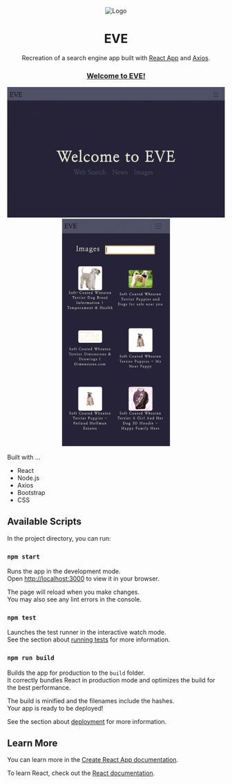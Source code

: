 <div align="center">
  <img alt="Logo" src="public/favicon.ico" width="75" />
</div>

<h1 align="center">
EVE
</h1>

<p align="center">
Recreation of a search engine app built with <a href="https://github.com/facebook/create-react-app">React App</a> and <a href="https://axios-http.com/">Axios</a>.
</p>

<h3 align="center"><a href="https://eve-evali.vercel.app/">Welcome to EVE!</a></h3>

<div align="center">
<img src="EVE-homepg.png" alt="homePg">
<img src="mobile.png" alt="homePg" width="250">
</div>

Built with ...

- React
- Node.js
- Axios
- Bootstrap
- CSS

## Available Scripts

In the project directory, you can run:

### `npm start`

Runs the app in the development mode.\
Open [http://localhost:3000](http://localhost:3000) to view it in your browser.

The page will reload when you make changes.\
You may also see any lint errors in the console.

### `npm test`

Launches the test runner in the interactive watch mode.\
See the section about [running tests](https://facebook.github.io/create-react-app/docs/running-tests) for more information.

### `npm run build`

Builds the app for production to the `build` folder.\
It correctly bundles React in production mode and optimizes the build for the best performance.

The build is minified and the filenames include the hashes.\
Your app is ready to be deployed!

See the section about [deployment](https://facebook.github.io/create-react-app/docs/deployment) for more information.

## Learn More

You can learn more in the [Create React App documentation](https://facebook.github.io/create-react-app/docs/getting-started).

To learn React, check out the [React documentation](https://reactjs.org/).
